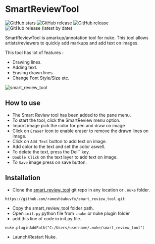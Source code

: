 # SmartReviewTool

[![GitHub stars](https://img.shields.io/github/stars/rameshbabuvfx/smart_review_tool)](https://github.com/rameshbabuvfx/smart_review_tool/stargazers) ![GitHub release](https://img.shields.io/badge/python-3.7+-green) ![GitHub release](https://img.shields.io/badge/python-2-green) ![GitHub release (latest by date)](https://img.shields.io/badge/nuke-11.0+-yellow)

SmartReviewTool is amarkup/annotation tool for nuke. This tool allows artists/reviewers to quickly add markups and add text on images.

This tool has lot of features :

* Drawing lines.
* Adding text.
* Erasing drawn lines.
* Change Font Style/Size etc.

![smart_review_tool](https://user-images.githubusercontent.com/73053972/138094526-6b44b660-5065-4c57-80d7-c1d34964606b.png)

## How to use

* The Smart Review tool has been added to the pane menu.
* To start the tool, click the SmartReview menu option.
* Import image pick the color for pen and draw on image
* Click on `Eraser` icon to enable eraser to remove the drawn lines on image.
* Click on `Add Text` button to add text on image.
* Add color to the text and set the color aswell.
* To delete the text, press the Del`` key.
* `Double Click` on the text layer to add text on image.
* To `Save` image press on save button.



## Installation

* Clone the [smart_review_tool](https://github.com/rameshbabuvfx/smart_review_tool.git) git repo in any location or `.nuke` folder.

```
https://github.com/rameshbabuvfx/smart_review_tool.git
```

* Copy the smart_review_tool folder path.
* Open `init.py` python file from `.nuke` or nuke plugin folder
* add this line of code in init.py file.

```
nuke.pluginAddPath("C:/Users/username/.nuke/smart_review_tool")
```

* Launch/Restart Nuke.



